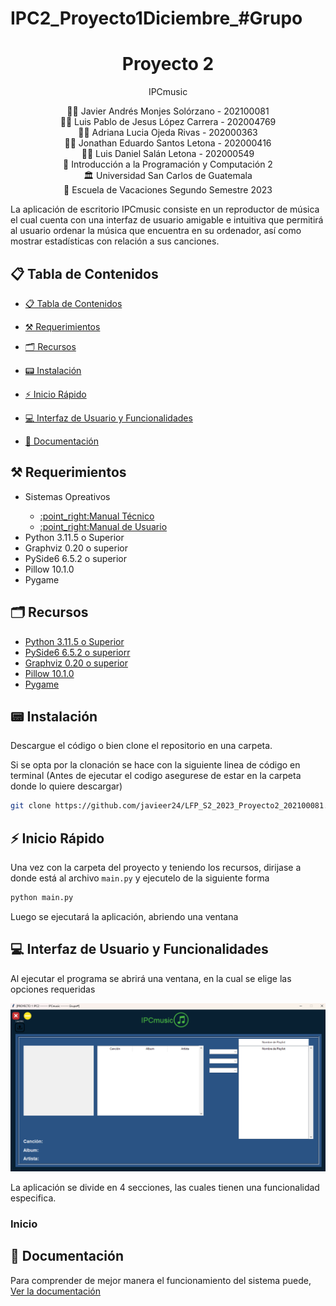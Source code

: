 # IPC2_Proyecto1Diciembre_#Grupo
<h1 align="center">Proyecto 2</h1>
<p align="center">IPCmusic</p>

<div align="center">
🙍‍♂️ Javier Andrés Monjes Solórzano -  202100081
</div>
<div align="center">
🙍‍♂️ Luis Pablo de Jesus López Carrera - 202004769
</div>
<div align="center">
🙍‍♂️ Adriana Lucia Ojeda Rivas - 202000363
</div>
<div align="center">
🙍‍♂️ Jonathan Eduardo Santos Letona - 202000416
</div>
<div align="center">
🙍‍♂️ Luis Daniel Salán Letona - 202000549
</div>
<div align="center">
📕 Introducción a la Programación y Computación 2
</div>
<div align="center"> 🏛 Universidad San Carlos de Guatemala</div>
<div align="center"> 📆 Escuela de Vacaciones Segundo Semestre 2023</div>

La aplicación de escritorio IPCmusic consiste en un reproductor de música el cual cuenta con una interfaz de usuario amigable e intuitiva que permitirá al usuario ordenar la música que encuentra en su ordenador, así como mostrar estadísticas con relación a sus canciones.

## 📋 Tabla de Contenidos

- [📋 Tabla de Contenidos](#-tabla-de-contenidos)
- [⚒ Requerimientos](#-requerimientos)
- [🗂 Recursos](#-recursos)
- [📟 Instalación](#-instalación)
- [⚡ Inicio Rápido](#-inicio-rápido)
- [💻 Interfaz de Usuario y Funcionalidades](#-interfaz-de-usuario-y-funcionalidades)

- [📖 Documentación](#-documentación)


<!-- Requerimientos -->

## ⚒ Requerimientos
<ul>
    <li>Sistemas Opreativos</li>
    <ul>
       <li><a href="https://github.com/javieer24/IPC2_Proyecto1Diciembre_-Grupo/blob/main/Documentaci%C3%B3n/FtoArticuloEnsayo-IPC2-lab.docx" target="_blank">:point_right:Manual Técnico</a></li>
       <li><a href="https://github.com/javieer24/IPC2_Proyecto1Diciembre_-Grupo/blob/main/Documentaci%C3%B3n/Proyecto1IPC2%20-%20Diciembre.pdf" target="_blank">:point_right:Manual de Usuario</a></li>
    </ul>
    <li>Python 3.11.5 o Superior</li>
    <li>Graphviz 0.20 o superior</li>
    <li>PySide6 6.5.2 o superior</li>
    <li>Pillow 10.1.0  </li>
    <li>Pygame </li>

</ul>

## 🗂 Recursos
<ul>
  <li><a href="https://www.python.org/downloads/release/python-3115/">Python 3.11.5 o Superior</a></li>
  <li><a href="https://pypi.org/project/PySide6/6.5.2/">PySide6 6.5.2 o superiorr</a></li>
  <li><a href="https://pypi.org/project/graphviz/">Graphviz 0.20 o superior</a></li>
  <li><a href="https://pypi.org/project/Pillow/">Pillow 10.1.0</a></li>
  <li><a href="[hhttps://www.pygame.org/wiki/GettingStarted/](https://www.pygame.org/download.shtml)">Pygame</a></li>
</ul>

## 📟 Instalación
Descargue el código o bien clone el repositorio en una carpeta.

Si se opta por la clonación se hace con la siguiente linea de código en terminal (Antes de ejecutar el codigo asegurese de estar en la carpeta donde lo quiere descargar)

```bash
git clone https://github.com/javieer24/LFP_S2_2023_Proyecto2_202100081.git
```

## ⚡ Inicio Rápido
Una vez con la carpeta del proyecto y teniendo los recursos, dirijase a donde está al archivo `main.py` y ejecutelo de la siguiente forma

```bash
python main.py
```

Luego se ejecutará la aplicación, abriendo una ventana

## 💻 Interfaz de Usuario y Funcionalidades
Al ejecutar el programa se abrirá una ventana, en la cual se elige las opciones requeridas
<p align="center">
    <img src="IMG\cap1.png">
</p>

La aplicación se divide en 4 secciones, las cuales tienen una funcionalidad especifica.

### Inicio

## 📖 Documentación
Para comprender de mejor manera el funcionamiento del sistema puede, 
<a href="https://github.com/javieer24/IPC2_Proyecto1Diciembre_-Grupo/tree/main/Documentaci%C3%B3n">Ver la documentación</a>
